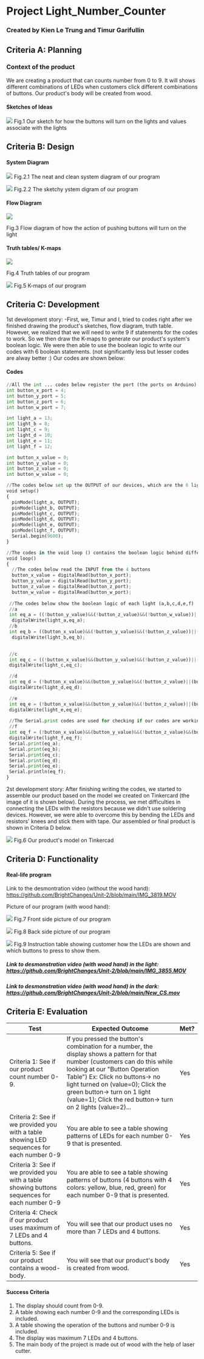 # Project Light_Number_Counter
### Created by Kien Le Trung and Timur Garifullin

## Criteria A: Planning
### Context of the product
We are creating a product that can counts number from 0 to 9. It will shows different combinations of LEDs when customers click different combinations of buttons. Our product's body will be created from wood.

#### Sketches of Ideas
![](https://github.com/BrightChanges/Unit-2/blob/main/IMG_3803_new.jpeg)
Fig.1 Our sketch for how the buttons will turn on the lights and values associate with the lights


## Criteria B: Design
#### System Diagram

![](https://github.com/BrightChanges/Unit-2/blob/main/System%20diagram%20Hand%20project.png)
Fig.2.1 The neat and clean system diagram of our program

![](https://github.com/BrightChanges/Unit-2/blob/main/IMG_3827.JPG)
Fig.2.2 The sketchy ystem digram of our program


#### Flow Diagram
![](https://github.com/BrightChanges/Unit-2/blob/main/Project%20Light_Number_Counter_Kien%20and%20Timur%20(1).png)

Fig.3 Flow diagram of how the action of pushing buttons will turn on the light

#### Truth tables/ K-maps
![](https://github.com/BrightChanges/Unit-2/blob/main/IMG_3807.jpg)

Fig.4 Truth tables of our program

![](https://github.com/BrightChanges/Unit-2/blob/main/IMG_3808.JPG)
Fig.5 K-maps of our program


## Criteria C: Development
1st development story:
-First, we, Timur and I, tried to codes right after we finished drawing the product's sketches, flow diagram, truth table. However, we realized that we will need to write 9 if statements for the codes to work. So we then draw the K-maps to generate our product's system's boolean logic. We were then able to use the boolean logic to write our codes with 6 boolean statements. (not significantly less but lesser codes are alway better :) Our codes are shown below:

#### Codes

```.py
//All the int ... codes below register the port (the ports on Arduino) of each button and light 
int button_x_port = 4; 
int button_y_port = 5; 
int button_z_port = 6; 
int button_w_port = 7; 

int light_a = 13;
int light_b = 8;
int light_c = 9;  
int light_d = 10;
int light_e = 11;
int light_f = 12;

int button_x_value = 0;
int button_y_value = 0;
int button_z_value = 0; 
int button_w_value = 0;

//The codes below set up the OUTPUT of our devices, which are the 6 lights (a,b,c,d,e,f)
void setup()
{
  pinMode(light_a, OUTPUT);
  pinMode(light_b, OUTPUT);
  pinMode(light_c, OUTPUT);
  pinMode(light_d, OUTPUT);
  pinMode(light_e, OUTPUT);
  pinMode(light_f, OUTPUT); 
  Serial.begin(9600);
}

//The codes in the void loop () contains the boolean logic behind different combinations of buttons and lights/LEDs.
void loop()
{
  //The codes below read the INPUT from the 4 buttons
  button_x_value = digitalRead(button_x_port);
  button_y_value = digitalRead(button_y_port);
  button_z_value = digitalRead(button_z_port);
  button_w_value = digitalRead(button_w_port);
 
 //The codes below show the boolean logic of each light (a,b,c,d,e,f)
 //a
 int eq_a = ((!button_y_value)&&(!button_z_value)&&(!button_w_value))||((button_x_value)&&(!button_y_value)&&(!button_z_value))||((!button_x_value)&&(button_y_value)&&(button_z_value));
  digitalWrite(light_a,eq_a);
 //b
 int eq_b = ((button_x_value)&&(!button_y_value)&&(!button_z_value))||((!button_x_value)&&(button_y_value))||((!button_x_value)&&(!button_y_value)&&(button_w_value))||((!button_x_value)&&(!button_y_value)&&(button_z_value));
  digitalWrite(light_b,eq_b);

  
 //c
 int eq_c = ((!button_x_value)&&(button_y_value)&&(!button_z_value))||((button_x_value)&&(!button_y_value)&&(!button_z_value))||((!button_x_value)&&(!button_y_value)&&(button_z_value))||((!button_x_value)&&(button_y_value)&&(button_w_value));
 digitalWrite(light_c,eq_c);

 //d
 int eq_d = (!button_x_value)&&(button_y_value)&&(!button_z_value)||(button_x_value)&&(!button_y_value)&&(!button_z_value)||(!button_x_value)&&(!button_y_value)&&(button_z_value)&&(button_w_value);
 digitalWrite(light_d,eq_d); 

 //e 
 int eq_e = (!button_x_value)&&(button_y_value)&&(!button_z_value)||(button_x_value)&&(!button_y_value)&&(!button_z_value)&&(button_w_value);
 digitalWrite(light_e,eq_e); 
 
 //The Serial.print codes are used for checking if our codes are working
 //f                    
 int eq_f = (!button_x_value)&&(button_y_value)&&(!button_z_value)&&(button_w_value);
 digitalWrite(light_f,eq_f);  
 Serial.print(eq_a);
 Serial.print(eq_b);
 Serial.print(eq_c);
 Serial.print(eq_d);
 Serial.print(eq_e);
 Serial.println(eq_f); 
}


```
2st development story: After finishing writing the codes, we started to assemble our product based on the model we created on Tinkercard (the image of it is shown below). During the process, we met difficulties in connecting the LEDs with the resistors because we didn't use soldering devices. However, we were able to overcome this by bending the LEDs and resistors' knees and stick them with tape. Our assembled or final product is shown in Criteria D below.

![](https://github.com/BrightChanges/Unit-2/blob/main/Screen%20Shot%200002-11-22%20at%202.42.43%20PM.png)
Fig.6 Our product's model on Tinkercad

## Criteria D: Functionality
#### Real-life program
Link to the desmontration video (without the wood hand): https://github.com/BrightChanges/Unit-2/blob/main/IMG_3819.MOV

Picture of our program (with wood hand):

![](https://github.com/BrightChanges/Unit-2/blob/main/IMG_3857.JPG)
Fig.7 Front side picture of our program


![](https://github.com/BrightChanges/Unit-2/blob/main/IMG_3858.JPG)
Fig.8 Back side picture of our program

![](https://github.com/BrightChanges/Unit-2/blob/main/Number_counter%20(1).png)
Fig.9 Instruction table showing customer how the LEDs are shown and which buttons to press to show them.

##### Link to desmonstration video (with wood hand) in the light: https://github.com/BrightChanges/Unit-2/blob/main/IMG_3855.MOV

##### Link to desmonstration video (with wood hand) in the dark: https://github.com/BrightChanges/Unit-2/blob/main/New_CS.mov

## Criteria E: Evaluation
| Test                                                                                          | Expected Outcome                                                                                                                                                                                                                   | Met?          |
|-----------------------------------------------------------------------------------------------|------------------------------------------------------------------------------------------------------------------------------------------------------------------------------------------------------------------------------------|---------------|
| Criteria 1: See if our product count number 0-9.                                              | If you pressed the button's combination for a number,  the display shows a pattern for that number  (customers can do this while looking at our  "Button Operation Table") Ex: Click no buttons-> no light turned on (value=0); Click the green button-> turn on 1 light (value=1); Click the red button-> turn on 2 lights (value=2)... |   Yes            |
| Criteria 2: See if we provided you with a table showing LED  sequences for each number 0-9    | You are able to see a table showing patterns of LEDs for each number 0-9 that is  presented.                                                                                                                                       |       Yes        |
| Criteria 3: See if we provided you with a table showing buttons sequences for each number 0-9 | You are able to see a table showing patterns of buttons (4 buttons with 4 colors: yellow, blue, red, green) for each number 0-9 that is presented.                                                                                                                                     |       Yes        |
| Criteria 4: Check if our product uses maximum of 7 LEDs and 4 buttons.                        | You will see that our product uses no more than 7 LEDs  and 4 buttons.                                                                                                                                                             |   Yes            |
| Criteria 5: See if our product contains a wood-body.                                          | You will see that our product's body is created from wood.                                                                                                                                                                         |    Yes           |
#### Success Criteria
1. The display should count from 0-9.
2. A table showing each number 0-9 and the corresponding LEDs is included.
3. A table showing the operation of the buttons and number 0-9 is included.
4. The display was maximum 7 LEDs and 4 buttons.
5. The main body of the project is made out of wood with the help of laser cutter.

